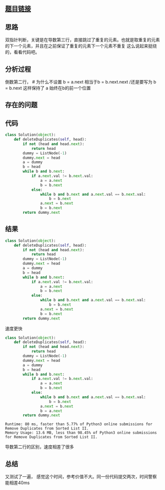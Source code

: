 [//]: # (@Author  : xu.junpeng)
[//]: # (@Time    : 2020/7/5 3:14 下午)
## [题目链接](https://leetcode.com/problems/remove-duplicates-from-sorted-list-ii/)

## 思路
双指针判断，关键是在导数第三行，直接跳过了重复的元素。也就是取重复的元素的下一个元素，并且在之前保证了重复的元素下一个元素不重复
这么说起来挺绕的，看看代码吧。
## 分析过程
倒数第二行， # 为什么不设置 b = a.next 相当于b = b.next.next /还是要写为 b = b.next  这样保持了 a 始终在b的前一个位置
## 存在的问题

## 代码
```python
class Solution(object):
    def deleteDuplicates(self, head):
        if not (head and head.next):
            return head
        dummy = ListNode(-1)
        dummy.next = head
        a = dummy
        b = head
        while b and b.next:
            if a.next.val != b.next.val:
                a = a.next
                b = b.next
            else:
                while b and b.next and a.next.val == b.next.val:
                    b = b.next
                a.next = b.next
                b = b.next
        return dummy.next
```

## 结果

```python
class Solution(object):
    def deleteDuplicates(self, head):
        if not (head and head.next):
            return head
        dummy = ListNode(-1)
        dummy.next = head
        a = dummy
        b = head
        while b and b.next:
            if a.next.val != b.next.val:
                a = a.next
                b = b.next
            else:
                while b and b.next and a.next.val == b.next.val:
                    b = b.next
                a.next = b.next
                b = b.next
        return dummy.next
```
速度更快
```python
class Solution(object):
    def deleteDuplicates(self, head):
        if not (head and head.next):
            return head
        dummy = ListNode(-1)
        dummy.next = head
        a = dummy
        b = head
        while b and b.next:
            if a.next.val != b.next.val:
                a = a.next
                b = b.next
            else:
                while b and b.next and a.next.val == b.next.val:
                    b = b.next
                a.next = b.next
                b = a.next
        return dummy.next
```
```
Runtime: 80 ms, faster than 5.77% of Python3 online submissions for Remove Duplicates from Sorted List II.
Memory Usage: 13.6 MB, less than 98.45% of Python3 online submissions for Remove Duplicates from Sorted List II.
```
导数第二行的区别，速度相差了很多
## 总结
又测试了一遍， 感觉这个时间，参考价值不大。同一份代码提交两次，时间警察能相差40ms